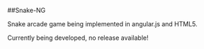 ##Snake-NG

Snake arcade game being implemented in angular.js and HTML5.

Currently being developed, no release available!
